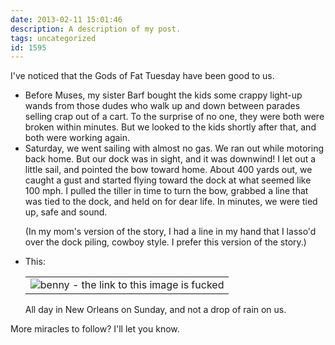 ```yaml
---
date: 2013-02-11 15:01:46
description: A description of my post.
tags: uncategorized
id: 1595
---
```

I've noticed that the Gods of Fat Tuesday have been good to us.
<!--more-->
<ul><li>Before Muses, my sister Barf bought the kids some crappy light-up wands from those dudes who walk up and down between parades selling crap out of a cart.  To the surprise of no one, they were both were broken within minutes.  But we looked to the kids shortly after that, and both were working again.</li>

<li>Saturday, we went sailing with almost no gas.  We ran out while motoring back home.  But our dock was in sight, and it was downwind!  I let out a little sail, and pointed the bow toward home.  About 400 yards out, we caught a gust and started flying toward the dock at what seemed like 100 mph.  I pulled the tiller in time to turn the bow, grabbed a line that was tied to the dock, and held on for dear life.  In minutes, we were tied up, safe and sound.

(In my mom's version of the story, I had a line in my hand that I lasso'd over the dock piling, cowboy style.  I prefer this version of the story.)</li>

<li>This:

<table class="centered" ><tr><td><img src="/img/weather.jpg" alt="benny - the link to this image is fucked"  /></td></tr></table>

All day in New Orleans on Sunday, and not a drop of rain on us.</li></ul>

More miracles to follow?  I'll let you know.